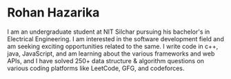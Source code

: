# Rohan Hazarika

I am an undergraduate student at NIT Silchar pursuing his bachelor's in Electrical Engineering. I am interested in the software development field and am seeking exciting opportunities related to the same. I write code in c++, java, JavaScript, and am learning about the various frameworks and web APIs, and I have solved 250+ data structure & algorithm questions on various coding platforms like LeetCode, GFG, and codeforces.
